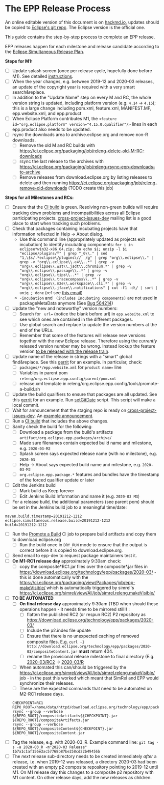 The EPP Release Process
=======================

An online editable version of this document is on [hackmd.io](https://hackmd.io/@jonahgraham/eclipse-epp-release-process), updates should be copied to [Eclipse's git repo](https://git.eclipse.org/c/epp/org.eclipse.epp.packages.git/tree/RELEASING.md). The Eclipse version is the official one.

This guide contains the step-by-step process to complete an EPP release.

EPP releases happen for each milestone and release candidate according to the [Eclipse Simultaneous Release Plan](https://wiki.eclipse.org/Simultaneous_Release).

**Steps for M1:**

- [ ] Update splash screen (once per release cycle, hopefully done before M1). See detailed [instructions](https://git.eclipse.org/c/epp/org.eclipse.epp.packages.git/tree/packages/org.eclipse.epp.package.common/splash/INSTRUCTIONS.md).
- [ ] When the year changes, e.g. between 2019-12 and 2020-03 releases, an update of the copyright year is required with a very smart search&replace.
- [ ] In addition to the "Update Name" step on every M and RC, the whole version string is updated, including platform version (e.g. `4.14` -> `4.15`); this is a large change including pom.xml, feature.xml, MANIFEST.MF, epp.website.xml, and epp.product 
- [ ] When Eclipse Platform contributes M1, the `<feature id="org.eclipse.platform" version="4.15.0.qualifier"/>` lines in each epp.product also needs to be updated.
- [ ] rsync the downloads area to archive.eclipse.org and remove non-R downloads.
    - [ ] Remove the old M and RC builds with https://ci.eclipse.org/packaging/job/releng-delete-old-M-RC-downloads
    - [ ] rsync the last release to the archives with https://ci.eclipse.org/packaging/job/releng-rsync-epp-downloads-to-archive
    - [ ] Remove releases from download.eclipse.org by listing releases to delete and then running https://ci.eclipse.org/packaging/job/releng-remove-old-downloads (TODO create this job)

**Steps for all Milestones and RCs:**

- [ ] Ensure that the [CI build](https://ci.eclipse.org/packaging/job/simrel.epp-tycho-build/) is green. Resolving non-green builds will require tracking down problems and incompatibilities across all Eclipse participating projects. [cross-project-issues-dev](https://accounts.eclipse.org/mailing-list/cross-project-issues-dev) mailing list is a good place to start when tracking such problems.
- [ ] Check that packages containing incubating projects have that information reflected in Help -> About dialog.
    - Use this command line (appropriately updated as projects exit incubation) to identify incubating components: `for i in eclipse*win32-x86_64.zip; do echo $i; unzip -l $i "eclipse/plugins/*" | grep "_0\\." | sed "1,\$s/.*eclipse\/plugins\//  /g" | grep "org\\.eclipse\\." | grep -v "org\\.eclipse\\.e4\\..*" | grep -v "org\\.eclipse\\.wst\\.jsdt\\.chromium.*" | grep -v "org\\.eclipse\\.passage\\..*" | grep -v "org\\.eclipse\\.tips\\..*" | grep -v "org\\.eclipse\\.tracecompass\\..*" | grep -v "org\\.eclipse\\.m2e\\.workspace\\.cli.*" | grep -v "org\\.eclipse\\.jface\\.notifications" | cut -f1 -d\/ | sort | uniq ; done` (ref see [this email](https://www.eclipse.org/lists/epp-dev/msg05912.html))
    - `-incubation` and ` (includes Incubating components)` are not used in packageMetaData anymore (See [Bug 564214](https://bugs.eclipse.org/bugs/show_bug.cgi?id=564214))
- [ ] Update the "new and noteworthy" version numbers:
    - [ ] Search for ` url=` (notice the blank before url) in `epp.website.xml` to see which ones are contained in the different packages.
    - [ ] Use global search and replace to update the version numbers at the end of the URLs.
    - [ ] Remember that some of the features will release new versions together with the new Eclipse release. Therefore using the _currently_ released version number may be wrong. Instead lookup the feature version [to be released with the release train](https://projects.eclipse.org/releases/2020-03).
- [ ] Update name of the release in strings with a "smart" global find&replace. See this [gerrit](https://git.eclipse.org/r/#/c/158509/) for an example. In particular, check:
    - [ ] `packages/*/epp.website.xml` for `product name=` line
    - [ ] Variables in parent pom `releng/org.eclipse.epp.config/parent/pom.xml`
    - [ ] release.xml template in releng/org.eclipse.epp.config/tools/promote-a-build.sh
- [ ] Update the build qualifiers to ensure that packages are all updated. See this [gerrit](https://git.eclipse.org/r/#/c/161075/) for an example. Run [setGitDate](https://git.eclipse.org/c/epp/org.eclipse.epp.packages.git/tree/releng/org.eclipse.epp.config/tools/setGitDate) script. This script will make a local commit.
- [ ] Wait for announcement that the staging repo is ready on [cross-project-issues-dev](https://accounts.eclipse.org/mailing-list/cross-project-issues-dev). An [example announcement](https://www.eclipse.org/lists/cross-project-issues-dev/msg17420.html).
- [ ] Run a [CI build](https://ci.eclipse.org/packaging/job/simrel.epp-tycho-build/) that includes the above changes.
- [ ] Sanity check the build for the following:
    - [ ] Download a package from the build's artifacts `artifact/org.eclipse.epp.packages/archive/`
    - [ ] Made sure filenames contain expected build name and milestone, e.g. `2020-03-M2`
    - [ ] Splash screen says expected release name (with no milestone), e.g. `2020-03`
    - [ ] Help -> About says expected build name and milestone, e.g. `2020-03-M2`
    - [ ] `org.eclipse.epp.package.*` features and bundles have the timestamp of the forced qualifier update or later
- [ ] Edit the Jenkins build
    - [ ] Mark build as Keep forever
    - [ ] Edit Jenkins Build Information and name it (e.g. `2020-03 M3`)
- [ ] For a release build, the additional parameters (see parent pom) should be set in the Jenkins build job to a meaningful time/date:
```
maven.build.timestamp=20191212-1212
eclipse.simultaneous.release.build=20191212-1212
build=20191212-1212
```
- [ ] Run the [Promote a Build](https://ci.eclipse.org/packaging/job/promote-a-build/) CI job to prepare build artifacts and copy them to download.eclipse.org
    - [ ] Run the build once in `DRY_RUN` mode to ensure that the output is correct before it is copied to download.eclipse.org.
- [ ] Send email to epp-dev to request package maintainers test it.
- [ ] **On M1-RC1 release day** approximately 9:30am check:
    - [ ] copy the composite\*RC1.jar files over the composite\*.jar files in https://download.eclipse.org/technology/epp/packages/2020-03/ - this is done automatically with the https://ci.eclipse.org/packaging/view/Packages/job/epp-makeVisible/ which is automatically triggered by simrel's https://ci.eclipse.org/simrel/view/All/job/simrel.releng.makeVisible/
- [ ] **TO BE AUTOMATED**
    - [ ] **On final release day** approximately 9:30am (TBD when should these operaions happen - it needs time to be mirrored still!) :
        - [ ] flatten the published RC2 (or respun RC2) P2 repository as https://download.eclipse.org/technology/epp/packages/2020-03/
        - [ ] Include the p2.index file update
        - [ ] Ensure that there is no unexpected caching of removed composite files. E.g. `curl -I http://download.eclipse.org/technology/epp/packages/2020-03/compositeContent.jar` **must** return 404.
        - [ ] rename the provisional release milestone to final directory (E.g. [2020-03/RC2](https://download.eclipse.org/technology/epp/downloads/release/2020-03/RC2) -> [2020-03/R](https://download.eclipse.org/technology/epp/downloads/release/2020-03/R)
    - [ ] When automated this can/should be triggered by the https://ci.eclipse.org/simrel/view/All/job/simrel.releng.makeVisible/ job - in the past this worked which meant that SimRel and EPP would synchronize their releases.
    - [ ] These are the expected commands that need to be automated on M2-RC1 release days.
    ```
    CHECKPOINT=RC1
    REPO_ROOT=/home/data/httpd/download.eclipse.org/technology/epp/packages
    rsync --group --verbose ${REPO_ROOT}/compositeArtifacts${CHECKPOINT}.jar ${REPO_ROOT}/compositeArtifacts.jar
    rsync --group --verbose ${REPO_ROOT}/compositeContent${CHECKPOINT}.jar ${REPO_ROOT}/compositeContent.jar
    ```
- [ ] Tag the release, e.g. with 2020-03_R. Example command line: `git tag -s -a 2020-03_R -m"2020-03 Release" 1b7a1c1af156e3ac57768b87be258cd22b49456b`
- [ ] The _next_ release sub-directory needs to be created immediately _after_ a release, i.e. when 2019-12 was released, a directory 2020-03 had been created with an empty p2 composite repository pointing to 2019-12 until M1. On M1 release day this changes to a composite p2 repository with M1 content. On other release days, add the new releases as children.
